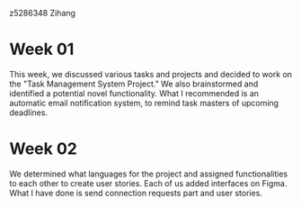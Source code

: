 z5286348 Zihang
# Week 01
This week, we discussed various tasks and projects and decided to work on the "Task Management System Project." We also brainstormed and identified a potential novel functionality. What I recommended is an automatic email notification system, to remind task masters of upcoming deadlines.
# Week 02
We determined what languages for the project and assigned functionalities to each other to create user stories. Each of us added interfaces on Figma. What I have done is send connection requests part and user stories.
